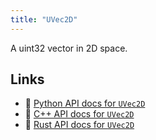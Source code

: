 ```yaml
---
title: "UVec2D"
---
```


A uint32 vector in 2D space.


## Links
 * 🐍 [Python API docs for `UVec2D`](https://ref.rerun.io/docs/python/stable/common/datatypes#rerun.datatypes.UVec2D)
 * 🌊 [C++ API docs for `UVec2D`](https://ref.rerun.io/docs/cpp/stable/structrerun_1_1datatypes_1_1UVec2D.html?speculative-link)
 * 🦀 [Rust API docs for `UVec2D`](https://docs.rs/rerun/latest/rerun/datatypes/struct.UVec2D.html)


